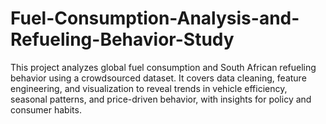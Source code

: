 # Fuel-Consumption-Analysis-and-Refueling-Behavior-Study
This project analyzes global fuel consumption and South African refueling behavior using a crowdsourced dataset. It covers data cleaning, feature engineering, and visualization to reveal trends in vehicle efficiency, seasonal patterns, and price-driven behavior, with insights for policy and consumer habits.
